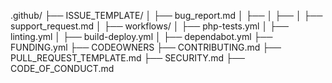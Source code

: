 

.github/
├── ISSUE_TEMPLATE/
│   ├── bug_report.md
│   ├── 
│   ├── 
│   ├── support_request.md
│
├── workflows/
│   ├── php-tests.yml
│   ├── linting.yml
│   ├── build-deploy.yml
│
├── dependabot.yml
├── FUNDING.yml
├── CODEOWNERS
├── CONTRIBUTING.md
├── PULL_REQUEST_TEMPLATE.md
├── SECURITY.md
├── CODE_OF_CONDUCT.md
